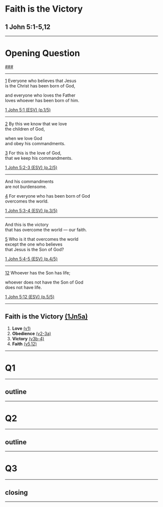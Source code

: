 <!-- .slide: <%= bg("unsplash-Jztmx9yqjBw-stars.jpg") %> data-state="title" -->
# Faith is the Victory
## 1 John 5:1-5,12

---
<!-- .slide: data-background="white" -->
# Opening **Question**

[###](#/outline "secret")

---
[1](# "ref")
Everyone who believes that Jesus <br>
is the Christ has been born of God,

and everyone who loves the Father <br>
loves whoever has been born of him.

[1 John 5:1 (ESV) (p.1/5)](# "ref")

---
[2](# "ref")
By this we know that we love <br>
the children of God,

when we love God <br>
and obey his commandments.

[3](# "ref")
For this is the love of God,<br>
that we keep his commandments.

[1 John 5:2-3 (ESV) (p.2/5)](# "ref")

---
And his commandments <br>
are not burdensome.

[4](# "ref")
For everyone who has been born of God<br>
overcomes the world.

[1 John 5:3-4 (ESV) (p.3/5)](# "ref")

---
And this is the victory <br>
that has overcome the world — our faith.

[5](# "ref")
Who is it that overcomes the world <br>
except the one who believes <br>
that Jesus is the Son of God?

[1 John 5:4-5 (ESV) (p.4/5)](# "ref")

---
[12](# "ref")
Whoever has the Son has life;

whoever does not have the Son of God <br>
does not have life.

[1 John 5:12 (ESV) (p.5/5)](# "ref")

---
<!-- .slide: <%= bg("unsplash-Jztmx9yqjBw-stars.jpg") %> id="outline" -->
## Faith is the Victory [(1Jn5a)](# "ref")
1. **Love** [(v1)](# "ref")
2. **Obedience** [(v2-3a)](# "ref")
3. **Victory** [(v3b-4)](# "ref")
4. **Faith** [(v5,12)](# "ref")

---
<!-- .slide: data-background="white" -->
# Q1

---
## outline

---
<!-- .slide: data-background="white" -->
# Q2

---
## outline

---
<!-- .slide: data-background="white" -->
# Q3

---
<!-- .slide: <%= bg("unsplash-Jztmx9yqjBw-stars.jpg") %> -->
## closing

---
<!-- .slide: <%= bg("unsplash-Jztmx9yqjBw-stars.jpg") %> class="empty" -->

